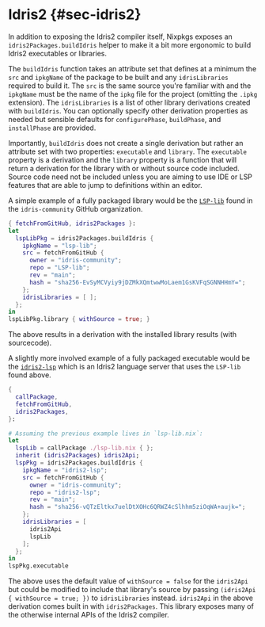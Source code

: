 # Idris2 {#sec-idris2}

In addition to exposing the Idris2 compiler itself, Nixpkgs exposes an `idris2Packages.buildIdris` helper to make it a bit more ergonomic to build Idris2 executables or libraries.

The `buildIdris` function takes an attribute set that defines at a minimum the `src` and `ipkgName` of the package to be built and any `idrisLibraries` required to build it. The `src` is the same source you're familiar with and the `ipkgName` must be the name of the `ipkg` file for the project (omitting the `.ipkg` extension). The `idrisLibraries` is a list of other library derivations created with `buildIdris`. You can optionally specify other derivation properties as needed but sensible defaults for `configurePhase`, `buildPhase`, and `installPhase` are provided.

Importantly, `buildIdris` does not create a single derivation but rather an attribute set with two properties: `executable` and `library`. The `executable` property is a derivation and the `library` property is a function that will return a derivation for the library with or without source code included. Source code need not be included unless you are aiming to use IDE or LSP features that are able to jump to definitions within an editor.

A simple example of a fully packaged library would be the [`LSP-lib`](https://github.com/idris-community/LSP-lib) found in the `idris-community` GitHub organization.
```nix
{ fetchFromGitHub, idris2Packages }:
let
  lspLibPkg = idris2Packages.buildIdris {
    ipkgName = "lsp-lib";
    src = fetchFromGitHub {
      owner = "idris-community";
      repo = "LSP-lib";
      rev = "main";
      hash = "sha256-EvSyMCVyiy9jDZMkXQmtwwMoLaem1GsKVFqSGNNHHmY=";
    };
    idrisLibraries = [ ];
  };
in
lspLibPkg.library { withSource = true; }
```

The above results in a derivation with the installed library results (with sourcecode).

A slightly more involved example of a fully packaged executable would be the [`idris2-lsp`](https://github.com/idris-community/idris2-lsp) which is an Idris2 language server that uses the `LSP-lib` found above.
```nix
{
  callPackage,
  fetchFromGitHub,
  idris2Packages,
}:

# Assuming the previous example lives in `lsp-lib.nix`:
let
  lspLib = callPackage ./lsp-lib.nix { };
  inherit (idris2Packages) idris2Api;
  lspPkg = idris2Packages.buildIdris {
    ipkgName = "idris2-lsp";
    src = fetchFromGitHub {
      owner = "idris-community";
      repo = "idris2-lsp";
      rev = "main";
      hash = "sha256-vQTzEltkx7uelDtXOHc6QRWZ4cSlhhm5ziOqWA+aujk=";
    };
    idrisLibraries = [
      idris2Api
      lspLib
    ];
  };
in
lspPkg.executable
```

The above uses the default value of `withSource = false` for the `idris2Api` but could be modified to include that library's source by passing `(idris2Api { withSource = true; })` to `idrisLibraries` instead. `idris2Api` in the above derivation comes built in with `idris2Packages`. This library exposes many of the otherwise internal APIs of the Idris2 compiler.
